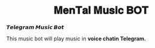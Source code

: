 <h1 align="center">
  <b> 𝐌𝐞𝐧𝐓𝐚𝐥 𝐌𝐮𝐬𝐢𝐜 𝐁𝐎𝐓 </b>
</h1>

<b> 𝙏𝙚𝙡𝙚𝙜𝙧𝙖𝙢 𝙈𝙪𝙨𝙞𝙘 𝘽𝙤𝙩</b>  


This music bot will play music in <b>voice chat<b>in <b>Telegram.

